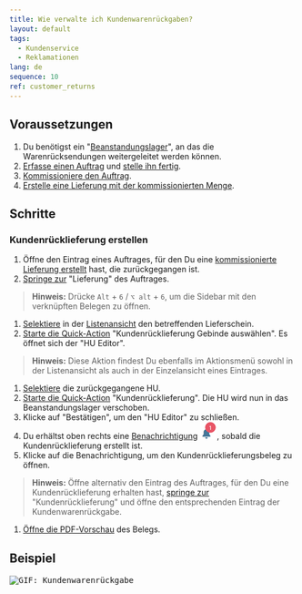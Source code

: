 ```yaml
---
title: Wie verwalte ich Kundenwarenrückgaben?
layout: default
tags:
  - Kun­den­ser­vice
  - Reklamationen
lang: de
sequence: 10
ref: customer_returns
---
```


## Voraussetzungen
1. Du benötigst ein "[Beanstandungslager](Beanstandungslager_anlegen)", an das die Warenrücksendungen weitergeleitet werden können.
1. [Erfasse einen Auftrag](Auftrag_erfassen) und [stelle ihn fertig](BelegverarbeitungFertigstellen).
1. [Kommissioniere den Auftrag](Auftrag_kommissionieren).
1. [Erstelle eine Lieferung mit der kommissionierten Menge](Lieferung_mit_kommissionierter_Menge).

## Schritte

### Kundenrücklieferung erstellen
1. Öffne den Eintrag eines Auftrages, für den Du eine [kommissionierte Lieferung erstellt](Lieferung_mit_kommissionierter_Menge) hast, die zurückgegangen ist.
1. [Springe zur](SpringezuBelegen) "Lieferung" des Auftrages.
 >**Hinweis:** Drücke `Alt` + `6` / `⌥ alt` + `6`, um die Sidebar mit den verknüpften Belegen zu öffnen.

1. [Selektiere](AuswahlBelege) in der [Listenansicht](Ansichten#listenansicht) den betreffenden Lieferschein.
1. [Starte die Quick-Action](AktionStarten#quick-actions) "Kundenrücklieferung Gebinde auswählen". Es öffnet sich der "HU Editor".
 >**Hinweis:** Diese Aktion findest Du ebenfalls im Aktionsmenü sowohl in der Listenansicht als auch in der Einzelansicht eines Eintrages.

1. [Selektiere](AuswahlBelege) die zurückgegangene HU.
1. [Starte die Quick-Action](AktionStarten#quick-actions) "Kundenrücklieferung". Die HU wird nun in das Beanstandungslager verschoben.
1. Klicke auf "Bestätigen", um den "HU Editor" zu schließen.
1. Du erhältst oben rechts eine [Benachrichtigung](Benachrichtigungsarten) ![](assets/NotificationBell_WebUI.png), sobald die Kundenrücklieferung erstellt ist.
1. Klicke auf die Benachrichtigung, um den Kundenrücklieferungsbeleg zu öffnen.
 >**Hinweis:** Öffne alternativ den Eintrag des Auftrages, für den Du eine Kundenrücklieferung erhalten hast, [springe zur](SpringezuBelegen) "Kundenrücklieferung" und öffne den entsprechenden Eintrag der Kundenwarenrückgabe.

1. [Öffne die PDF-Vorschau](PDFVorschau) des Belegs.

## Beispiel
<kbd><img src="assets/Kundenwarenrueckgabe.gif" alt="GIF: Kundenwarenrückgabe"></kbd>
